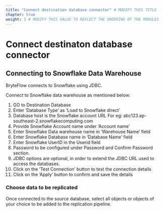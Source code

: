 ```yaml
---
title: "Connect destination database connector" # MODIFY THIS TITLE
chapter: true
weight: 1 # MODIFY THIS VALUE TO REFLECT THE ORDERING OF THE MODULES
---
```


# Connect destinaton database connector<!-- MODIFY THIS HEADING -->

## Connecting to Snowflake Data Warehouse <!-- MODIFY THIS SUBHEADING -->
BryteFlow connects to Snowflake using JDBC. 

Connect to Snowflake data warehouse as mentioned below:

1. GO to Destination Database
2. Enter ‘Database Type’ as ‘Load to Snowflake direct’
3. Database host is the Snowflake account URL For eg: abc123.ap-southeast-2.snowflakecomputing.com
4. Provide Snowflake Account name under ‘Account name’
5. Enter Snowflake Data warehouse name in ‘Warehouse Name’ field
6. Enter Snowflake Database name in ‘Database Name’ field
7. Enter Snowflake UserID in the Userid field
8. Password to be configured under Password and Confirm Password section.
9. JDBC options are optional, in order to extend the JDBC URL used to access the databases.
10. Click on the ‘Test Connection’ button to test the connection details
11. Click on the ‘Apply’ button to confirm and save the details

 
### Choose data to be replicated <!-- MODIFY THIS HEADING -->
Once connected to the source database, select all objects or objects of your choice to be added to the replication pipeline.
